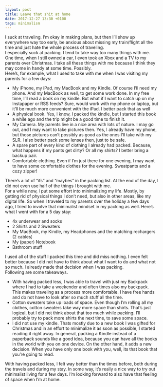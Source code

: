 ```yaml
---
layout: post
title: Leave that shit at home
date: 2017-12-27 13:30 +0100
tags: minimalism
---
```


I suck at traveling. I’m okay in making plans, but then I’ll show up everywhere way too early, be anxious about missing my train/flight all the time and just hate the whole process of traveling.   
I especially suck at packing. I tend to take way too many things with me. One time, when I still owned a car, I even took an Xbox and a TV to my parents over Christmas. I take all these things with me because I think they may come in handy at some time. Possibly.  
Here’s, for example, what I used to take with me when I was visiting my parents for a few days:  

* My iPhone, my iPad, my MacBook and my Kindle. Of course I’ll need my phone. And my MacBook as well, to get some work done. In my free time, I’ll read a book on my kindle. But what if I want to catch up on my Instapaper or RSS feeds? Sure, would work with my phone or laptop, but it’ll be much more convenient with the iPad. I better pack that as well
* A physical book. Yes, I know, I packed the kindle, but I started this book a while ago and the trip might be a good time to finish it.
* My Camera. My parents live in a nice area with lots of nature. I may go out, and I may want to take pictures then. Yes, I already have my phone, but those pictures can’t possibly as good as the ones I’ll take with my SLR. I also better pack some lenses then, just to be safe.
* A spare part of every kind of clothing I already had packed. Because, what happens if my pants get dirty? Or all my shirts? I better bring a backup pair.
* Comfortable clothing. Even if I’m just there for one evening, I may want to have some comfortable clothes for the evening. Sweatpants and a cozy zipper!

There’s a lot of “ifs” and “maybes” in the packing list. At the end of the day, I did not even use half of the things I brought with me.  
For a while now, I put some effort into minimalizing my life. Mostly, by getting rid of physical things I don’t need, but also in other areas, like my digital life. So when I traveled to my parents over the holiday a few days ago, I tried to involve that minimalist mindset in my packing as well. Here’s what I went with for a 5 day stay:

* 4x underwear and socks
* 2 Shirts and 2 Sweaters
* My MacBook, my Kindle, my Headphones and the matching rechargers (2 cables)
* My (paper) Notebook
* Bathroom stuff

I used all of the stuff I packed this time and did miss nothing. I even felt better because I did not have to think about what I want to do and what not so much. I already made that decision when I was packing.  
Following are some takeaways.

* With having packed less, I was able to travel with just my Backpack where I had to take a weekender and often times also my backpack. This makes traveling as a process more comfortable. I have free hands and do not have to look after so much stuff all the time.
* Cotton sweaters take up loads of space. Even though I’m rolling all my clothes, cotton sweaters take way more space than shirts. That’s just logical, but I did not think about that too much while packing. I’ll probably try to pack more shirts the next time, to save some space.
* I did not use my kindle. Thats mostly due to a new book I was gifted for Christmas and in an effort to minimalize it as soon as possible, I started reading it right away. In general, packing a Kindle instead of a paperback sounds like a good idea, because you can have all the books in the world with you on one device. On the other hand, it adds a new decision. When you have only one book with you, well, its that book that you’re going to read.

With having packed less, I felt way better than the times before, both during the travels and during my stay. In some way, it’s really a nice way to try out minimalist living for a few days. I’m looking forward to also have that feeling of space when I’m at home.

